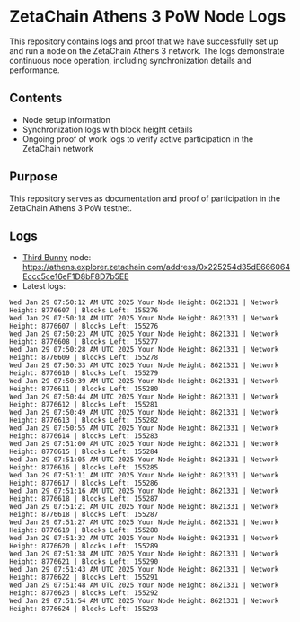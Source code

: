 # ZetaChain Athens 3 PoW Node Logs
This repository contains logs and proof that we have successfully set up and run a node on the ZetaChain Athens 3 network. The logs demonstrate continuous node operation, including synchronization details and performance.

## Contents
- Node setup information
- Synchronization logs with block height details
- Ongoing proof of work logs to verify active participation in the ZetaChain network

## Purpose
This repository serves as documentation and proof of participation in the ZetaChain Athens 3 PoW testnet.

## Logs

- [Third Bunny](https://thirdbunny.xyz/) node: https://athens.explorer.zetachain.com/address/0x225254d35dE666064Eccc5ce16eF1D8bF8D7b5EE
- Latest logs:
```
Wed Jan 29 07:50:12 AM UTC 2025 Your Node Height: 8621331 | Network Height: 8776607 | Blocks Left: 155276
Wed Jan 29 07:50:18 AM UTC 2025 Your Node Height: 8621331 | Network Height: 8776607 | Blocks Left: 155276
Wed Jan 29 07:50:23 AM UTC 2025 Your Node Height: 8621331 | Network Height: 8776608 | Blocks Left: 155277
Wed Jan 29 07:50:28 AM UTC 2025 Your Node Height: 8621331 | Network Height: 8776609 | Blocks Left: 155278
Wed Jan 29 07:50:33 AM UTC 2025 Your Node Height: 8621331 | Network Height: 8776610 | Blocks Left: 155279
Wed Jan 29 07:50:39 AM UTC 2025 Your Node Height: 8621331 | Network Height: 8776611 | Blocks Left: 155280
Wed Jan 29 07:50:44 AM UTC 2025 Your Node Height: 8621331 | Network Height: 8776612 | Blocks Left: 155281
Wed Jan 29 07:50:49 AM UTC 2025 Your Node Height: 8621331 | Network Height: 8776613 | Blocks Left: 155282
Wed Jan 29 07:50:55 AM UTC 2025 Your Node Height: 8621331 | Network Height: 8776614 | Blocks Left: 155283
Wed Jan 29 07:51:00 AM UTC 2025 Your Node Height: 8621331 | Network Height: 8776615 | Blocks Left: 155284
Wed Jan 29 07:51:05 AM UTC 2025 Your Node Height: 8621331 | Network Height: 8776616 | Blocks Left: 155285
Wed Jan 29 07:51:11 AM UTC 2025 Your Node Height: 8621331 | Network Height: 8776617 | Blocks Left: 155286
Wed Jan 29 07:51:16 AM UTC 2025 Your Node Height: 8621331 | Network Height: 8776618 | Blocks Left: 155287
Wed Jan 29 07:51:21 AM UTC 2025 Your Node Height: 8621331 | Network Height: 8776618 | Blocks Left: 155287
Wed Jan 29 07:51:27 AM UTC 2025 Your Node Height: 8621331 | Network Height: 8776619 | Blocks Left: 155288
Wed Jan 29 07:51:32 AM UTC 2025 Your Node Height: 8621331 | Network Height: 8776620 | Blocks Left: 155289
Wed Jan 29 07:51:38 AM UTC 2025 Your Node Height: 8621331 | Network Height: 8776621 | Blocks Left: 155290
Wed Jan 29 07:51:43 AM UTC 2025 Your Node Height: 8621331 | Network Height: 8776622 | Blocks Left: 155291
Wed Jan 29 07:51:48 AM UTC 2025 Your Node Height: 8621331 | Network Height: 8776623 | Blocks Left: 155292
Wed Jan 29 07:51:54 AM UTC 2025 Your Node Height: 8621331 | Network Height: 8776624 | Blocks Left: 155293
```

